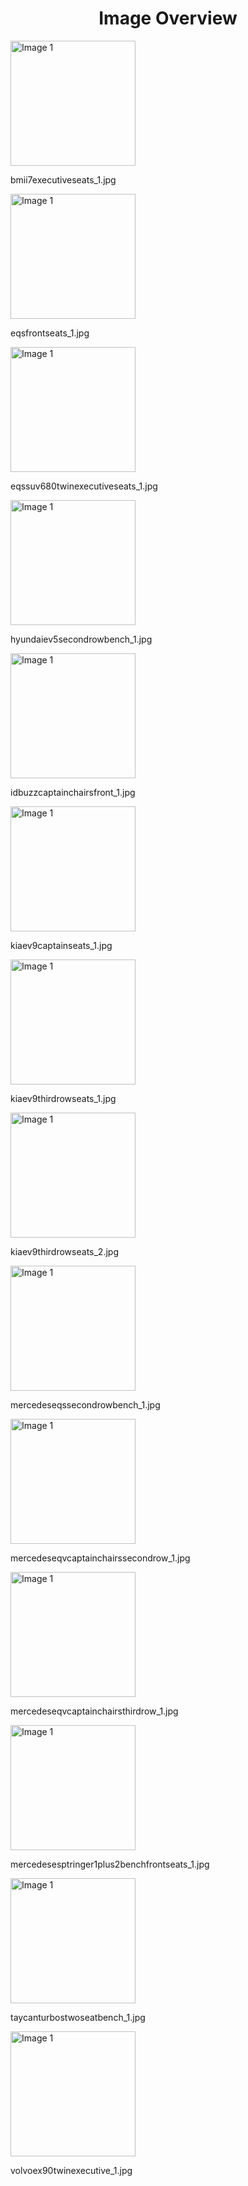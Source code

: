 <h1 style ="text-align: center;"> Image Overview </h1>
<div>
<div style="width="20%">
<img src="https://media.evkx.net/multimedia/technology/seats/types/bmii7executiveseats_1_xst.jpg" alt="Image 1" style="width: 200px;">
<p>bmii7executiveseats_1.jpg</p>
</div>
<div style="width="20%">
<img src="https://media.evkx.net/multimedia/technology/seats/types/eqsfrontseats_1_xst.jpg" alt="Image 1" style="width: 200px;">
<p>eqsfrontseats_1.jpg</p>
</div>
<div style="width="20%">
<img src="https://media.evkx.net/multimedia/technology/seats/types/eqssuv680twinexecutiveseats_1_xst.jpg" alt="Image 1" style="width: 200px;">
<p>eqssuv680twinexecutiveseats_1.jpg</p>
</div>
<div style="width="20%">
<img src="https://media.evkx.net/multimedia/technology/seats/types/hyundaiev5secondrowbench_1_xst.jpg" alt="Image 1" style="width: 200px;">
<p>hyundaiev5secondrowbench_1.jpg</p>
</div>
<div style="width="20%">
<img src="https://media.evkx.net/multimedia/technology/seats/types/idbuzzcaptainchairsfront_1_xst.jpg" alt="Image 1" style="width: 200px;">
<p>idbuzzcaptainchairsfront_1.jpg</p>
</div>
<div style="width="20%">
<img src="https://media.evkx.net/multimedia/technology/seats/types/kiaev9captainseats_1_xst.jpg" alt="Image 1" style="width: 200px;">
<p>kiaev9captainseats_1.jpg</p>
</div>
<div style="width="20%">
<img src="https://media.evkx.net/multimedia/technology/seats/types/kiaev9thirdrowseats_1_xst.jpg" alt="Image 1" style="width: 200px;">
<p>kiaev9thirdrowseats_1.jpg</p>
</div>
<div style="width="20%">
<img src="https://media.evkx.net/multimedia/technology/seats/types/kiaev9thirdrowseats_2_xst.jpg" alt="Image 1" style="width: 200px;">
<p>kiaev9thirdrowseats_2.jpg</p>
</div>
<div style="width="20%">
<img src="https://media.evkx.net/multimedia/technology/seats/types/mercedeseqssecondrowbench_1_xst.jpg" alt="Image 1" style="width: 200px;">
<p>mercedeseqssecondrowbench_1.jpg</p>
</div>
<div style="width="20%">
<img src="https://media.evkx.net/multimedia/technology/seats/types/mercedeseqvcaptainchairssecondrow_1_xst.jpg" alt="Image 1" style="width: 200px;">
<p>mercedeseqvcaptainchairssecondrow_1.jpg</p>
</div>
<div style="width="20%">
<img src="https://media.evkx.net/multimedia/technology/seats/types/mercedeseqvcaptainchairsthirdrow_1_xst.jpg" alt="Image 1" style="width: 200px;">
<p>mercedeseqvcaptainchairsthirdrow_1.jpg</p>
</div>
<div style="width="20%">
<img src="https://media.evkx.net/multimedia/technology/seats/types/mercedesesptringer1plus2benchfrontseats_1_xst.jpg" alt="Image 1" style="width: 200px;">
<p>mercedesesptringer1plus2benchfrontseats_1.jpg</p>
</div>
<div style="width="20%">
<img src="https://media.evkx.net/multimedia/technology/seats/types/taycanturbostwoseatbench_1_xst.jpg" alt="Image 1" style="width: 200px;">
<p>taycanturbostwoseatbench_1.jpg</p>
</div>
<div style="width="20%">
<img src="https://media.evkx.net/multimedia/technology/seats/types/volvoex90twinexecutive_1_xst.jpg" alt="Image 1" style="width: 200px;">
<p>volvoex90twinexecutive_1.jpg</p>
</div>
</div>
